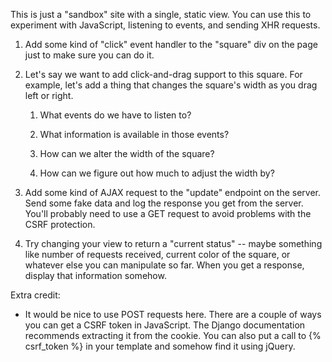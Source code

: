 This is just a "sandbox" site with a single, static view. You can use
this to experiment with JavaScript, listening to events, and sending
XHR requests.

1. Add some kind of "click" event handler to the "square" div on the
   page just to make sure you can do it.

2. Let's say we want to add click-and-drag support to this square. For
   example, let's add a thing that changes the square's width as you
   drag left or right.

    1. What events do we have to listen to?

    2. What information is available in those events?

    3. How can we alter the width of the square?

    4. How can we figure out how much to adjust the width by?

3. Add some kind of AJAX request to the "update" endpoint on the
   server. Send some fake data and log the response you get from the
   server. You'll probably need to use a GET request to avoid problems
   with the CSRF protection.

4. Try changing your view to return a "current status" -- maybe
   something like number of requests received, current color of the
   square, or whatever else you can manipulate so far. When you get a
   response, display that information somehow.

Extra credit:

- It would be nice to use POST requests here. There are a couple of
  ways you can get a CSRF token in JavaScript. The Django
  documentation recommends extracting it from the cookie. You can also
  put a call to {% csrf_token %} in your template and somehow find it
  using jQuery.
